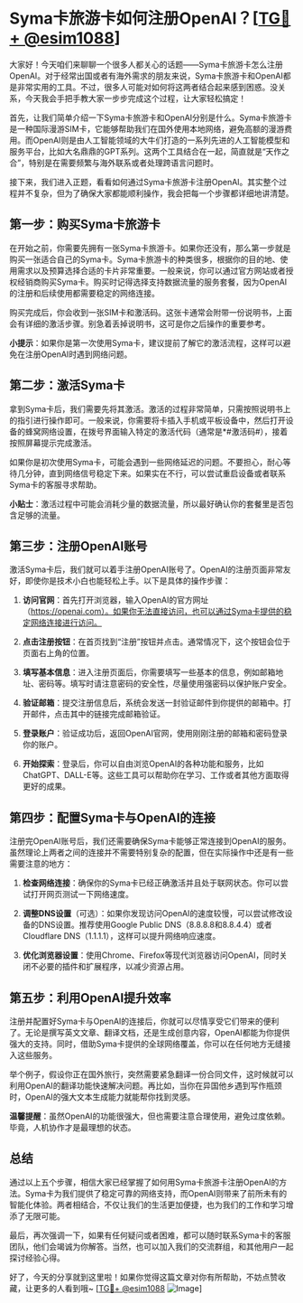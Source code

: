 # Syma卡旅游卡如何注册OpenAI？[[TG💪+ @esim1088](https://t.me/s/esim1088)]

大家好！今天咱们来聊聊一个很多人都关心的话题——Syma卡旅游卡怎么注册OpenAI。对于经常出国或者有海外需求的朋友来说，Syma卡旅游卡和OpenAI都是非常实用的工具。不过，很多人可能对如何将这两者结合起来感到困惑。没关系，今天我会手把手教大家一步步完成这个过程，让大家轻松搞定！

首先，让我们简单介绍一下Syma卡旅游卡和OpenAI分别是什么。Syma卡旅游卡是一种国际漫游SIM卡，它能够帮助我们在国外使用本地网络，避免高额的漫游费用。而OpenAI则是由人工智能领域的大牛们打造的一系列先进的人工智能模型和服务平台，比如大名鼎鼎的GPT系列。这两个工具结合在一起，简直就是“天作之合”，特别是在需要频繁与海外联系或者处理跨语言问题时。

接下来，我们进入正题，看看如何通过Syma卡旅游卡注册OpenAI。其实整个过程并不复杂，但为了确保大家都能顺利操作，我会把每一个步骤都详细地讲清楚。

## 第一步：购买Syma卡旅游卡

在开始之前，你需要先拥有一张Syma卡旅游卡。如果你还没有，那么第一步就是购买一张适合自己的Syma卡。Syma卡旅游卡的种类很多，根据你的目的地、使用需求以及预算选择合适的卡片非常重要。一般来说，你可以通过官方网站或者授权经销商购买Syma卡。购买时记得选择支持数据流量的服务套餐，因为OpenAI的注册和后续使用都需要稳定的网络连接。

购买完成后，你会收到一张SIM卡和激活码。这张卡通常会附带一份说明书，上面会有详细的激活步骤。别急着丢掉说明书，这可是你之后操作的重要参考。

**小提示**：如果你是第一次使用Syma卡，建议提前了解它的激活流程，这样可以避免在注册OpenAI时遇到网络问题。

## 第二步：激活Syma卡

拿到Syma卡后，我们需要先将其激活。激活的过程非常简单，只需按照说明书上的指引进行操作即可。一般来说，你需要将卡插入手机或平板设备中，然后打开设备的蜂窝网络设置，在拨号界面输入特定的激活代码（通常是*#激活码#），接着按照屏幕提示完成激活。

如果你是初次使用Syma卡，可能会遇到一些网络延迟的问题。不要担心，耐心等待几分钟，直到网络信号稳定下来。如果实在不行，可以尝试重启设备或者联系Syma卡的客服寻求帮助。

**小贴士**：激活过程中可能会消耗少量的数据流量，所以最好确认你的套餐里是否包含足够的流量。

## 第三步：注册OpenAI账号

激活Syma卡后，我们就可以着手注册OpenAI账号了。OpenAI的注册页面非常友好，即使你是技术小白也能轻松上手。以下是具体的操作步骤：

1. **访问官网**：首先打开浏览器，输入OpenAI的官方网址（https://openai.com）。如果你无法直接访问，也可以通过Syma卡提供的稳定网络连接进行访问。
   
2. **点击注册按钮**：在首页找到“注册”按钮并点击。通常情况下，这个按钮会位于页面右上角的位置。

3. **填写基本信息**：进入注册页面后，你需要填写一些基本的信息，例如邮箱地址、密码等。填写时请注意密码的安全性，尽量使用强密码以保护账户安全。

4. **验证邮箱**：提交注册信息后，系统会发送一封验证邮件到你提供的邮箱中。打开邮件，点击其中的链接完成邮箱验证。

5. **登录账户**：验证成功后，返回OpenAI官网，使用刚刚注册的邮箱和密码登录你的账户。

6. **开始探索**：登录后，你可以自由浏览OpenAI的各种功能和服务，比如ChatGPT、DALL-E等。这些工具可以帮助你在学习、工作或者其他方面取得更好的成果。

## 第四步：配置Syma卡与OpenAI的连接

注册完OpenAI账号后，我们还需要确保Syma卡能够正常连接到OpenAI的服务。虽然理论上两者之间的连接并不需要特别复杂的配置，但在实际操作中还是有一些需要注意的地方：

1. **检查网络连接**：确保你的Syma卡已经正确激活并且处于联网状态。你可以尝试打开网页测试一下网络速度。

2. **调整DNS设置**（可选）：如果你发现访问OpenAI的速度较慢，可以尝试修改设备的DNS设置。推荐使用Google Public DNS（8.8.8.8和8.8.4.4）或者Cloudflare DNS（1.1.1.1），这样可以提升网络响应速度。

3. **优化浏览器设置**：使用Chrome、Firefox等现代浏览器访问OpenAI，同时关闭不必要的插件和扩展程序，以减少资源占用。

## 第五步：利用OpenAI提升效率

注册并配置好Syma卡与OpenAI的连接后，你就可以尽情享受它们带来的便利了。无论是撰写英文文章、翻译文档，还是生成创意内容，OpenAI都能为你提供强大的支持。同时，借助Syma卡提供的全球网络覆盖，你可以在任何地方无缝接入这些服务。

举个例子，假设你正在国外旅行，突然需要紧急翻译一份合同文件，这时候就可以利用OpenAI的翻译功能快速解决问题。再比如，当你在异国他乡遇到写作瓶颈时，OpenAI的强大文本生成能力就能帮你找到灵感。

**温馨提醒**：虽然OpenAI的功能很强大，但也需要注意合理使用，避免过度依赖。毕竟，人机协作才是最理想的状态。

## 总结

通过以上五个步骤，相信大家已经掌握了如何用Syma卡旅游卡注册OpenAI的方法。Syma卡为我们提供了稳定可靠的网络支持，而OpenAI则带来了前所未有的智能化体验。两者相结合，不仅让我们的生活更加便捷，也为我们的工作和学习增添了无限可能。

最后，再次强调一下，如果有任何疑问或者困难，都可以随时联系Syma卡的客服团队，他们会竭诚为你解答。当然，也可以加入我们的交流群组，和其他用户一起探讨经验心得。

好了，今天的分享就到这里啦！如果你觉得这篇文章对你有所帮助，不妨点赞收藏，让更多的人看到哦~ [[TG💪+ @esim1088](https://t.me/s/esim1088) ![Image](https://i.postimg.cc/4NQfJmqS/Snipaste-2025-05-13-00-14-12.png)]